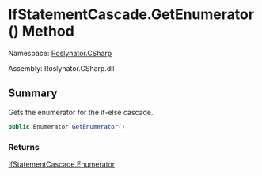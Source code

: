 # IfStatementCascade\.GetEnumerator\(\) Method

Namespace: [Roslynator.CSharp](../../README.md)

Assembly: Roslynator\.CSharp\.dll

## Summary

Gets the enumerator for the if\-else cascade\.

```csharp
public Enumerator GetEnumerator()
```

### Returns

[IfStatementCascade.Enumerator](../Enumerator/README.md)

